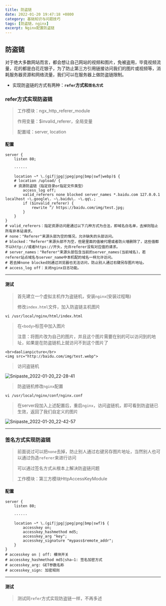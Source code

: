 ```yaml
---
title: 防盗链
date: 2022-01-20 19:47:18 +0800
category: 基础知识与问题技巧
tags: [防盗链，nginx]
excerpt: Nginx配置防盗链
---
```




## 防盗链

对于绝大多数网站而言，都会想让自己网站的视频和图片，免被盗用，毕竟视频流量，花的都是白花花银子，为了防止第三方引用链接访问我们的图片或视频等，消耗服务器资源和网络流量，我们可以在服务器上做防盗链限制。

- 实现防盗链的方式有两种：**`refer`**方式和**` 签名方式 `**

### refer方式实现防盗链

> 工作模块：ngx_http_referer_module
>
> 作用变量：$invalid_referer，全局变量
>
> 配置域：server, location

#### 配置

```nginx
server {   
    listen 80;   
    
    ······  
        
    location ~* \.(gif|jpg|jpeg|png|bmp|swf|webp)$ {
    # location /upload/ {
    # 资源防盗链（指定目录or指定文件类型）
        access_log off;
        valid_referers none blocked server_names *.baidu.com 127.0.0.1 localhost ~\.google\. ~\.baidu\. ~\.qq\.;
        if ($invalid_referer) {
            rewrite ^/ https://baidu.com/img/test.jpg;
        }
    }
}
# valid_referers：指定资源访问是通过以下几种方式为合法，即域名白名单，去掉则阻止所有非本站请求。
# none："Referer"来源头部为空的情况，允许缺失的头部访问。
# blocked："Referer"来源头部不为空，但是里面的值被代理或者防火墙删除了，这些值都不以http://或者https://开头，允许referer没有对应值的请求。
# server_names："Referer"来源头部包含当前的server_names(当前域名)，若referer站点域名与server_name中本机配的域名一样允许访问。
# 若去掉none blocked则通过浏览器也无法访问，防止别人通过右键另存图片地址。
# access_log off：关闭nginx日志功能。
```

---

#### 测试

> 首先建立一个虚拟主机作为盗链机，安装`nginx`(安装过程略)
>
> 修改`index.html`文件，加入防盗链主机图片

```nginx
vi /usr/local/nginx/html/index.html
```

> 在`<body>`标签中加入图片
>
> 注意：将图片改为自己的图片，并且这个图片需要在别的可以访问到的地址，如果是在防盗链机上就访问不到这个图片了

```ht
<br>daolianpicture</br>
<img src="http://baidu.com/img/test.webp">
```

>访问盗链机

![Snipaste_2022-01-20_22-28-41](https://gitee.com/chonguang/picture-bed/raw/master/imgs-typora/202201202229192.png)

> 防盗链机修改`nginx`配置

```nginx
vi /usr/local/nginx/conf/nginx.conf
```

> 在server段加入上述配置后，重启`nginx`，访问盗链机，即可看到防盗链已生效，返回了我们自定义的图片

![Snipaste_2022-01-20_22-42-57](https://gitee.com/chonguang/picture-bed/raw/master/imgs-typora/202201202243931.png)

---

### 签名方式实现防盗链

> 前面说过可以把`none`去掉，防止别人通过右键另存图片地址，当然别人也可以通过伪造`referer`来进行访问
>
> 可以通过签名方式从根本上解决防盗链问题
>
> 工作模块：第三方模块HttpAccessKeyModule

#### 配置

```nginx
server {
    listen 80;
    
    ······
        
    location ~* \.(gif|jpg|jpeg|png|bmp|swf)$ {
        accesskey on;
        accesskey_hashmethod md5;
        accesskey_arg "key";
        accesskey_signature "mypass$remote_addr";
    }
}
# accesskey on | off: 模块开关
# accesskey_hashmethod md5|sha—1: 签名加密方式
# accesskey_arg: GET参数名称
# accesskey_sign: 加密规则
```

---

#### 测试

> 测试同`refer`方式实现防盗链一样，不再多述

